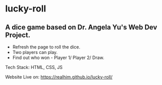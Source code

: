# lucky-roll
A dice game based on Dr. Angela Yu's Web Dev Project.
--------------
* Refresh the page to roll the dice.
* Two players can play.
* Find out who won - Player 1/ Player 2/ Draw.

Tech Stack: HTML, CSS, JS

Website Live on: https://realhim.github.io/lucky-roll/
